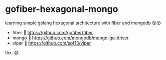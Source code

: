 # gofiber-hexagonal-mongo

learning simple golang hexagonal architecture with fiber and mongodb 😙😙

- fiber 🚀    https://github.com/gofiber/fiber
- mongo 📗    https://github.com/mongodb/mongo-go-driver
- viper 🐍    https://github.com/spf13/viper

thx. 😄
